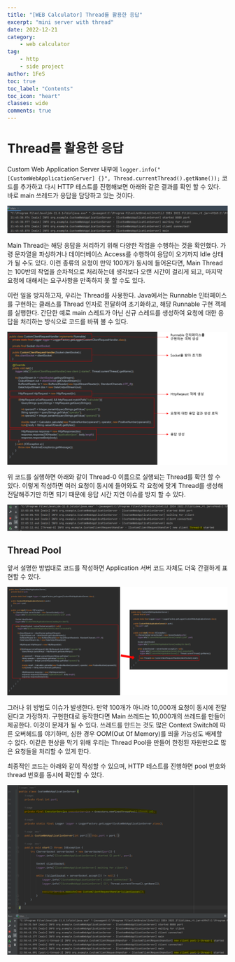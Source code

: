 ```yaml
---
title: "[WEB Calculator] Thread를 활용한 응답"
excerpt: "mini server with thread"
date: 2022-12-21
category:
    - web calculator
tag:
    - http
    - side project
author: 1FeS
toc: true
toc_label: "Contents"
toc_icon: "heart"
classes: wide
comments: true
---
```


# Thread를 활용한 응답

Custom Web Application Server 내부에 `logger.info("[CustomWebApplicationServer] {}", Thread.currentThread().getName());` 코드를 추가하고 다시 HTTP 테스트를 진행해보면 아래와 같은 결과를 확인 할 수 있다. 바로 main 쓰레드가 응답을 담당하고 있는 것이다.

<img src="/_img/2022-12-20/thread main.png">

Main Thread는 해당 응답을 처리하기 위해 다양한 작업을 수행하는 것을 확인했다. 가령 문자열을 파싱하거나 데이터베이스 Access를 수행하여 응답이 오기까지 Idle 상태가 될 수도 있다. 이런 종류의 요청이 만약 100개가 동시에 들어온다면, Main Thread는 100반의 작업을 순차적으로 처리하는데 생각보다 오랜 시간이 걸리게 되고, 마지막 요청에 대해서는 요구사항을 만족하지 못 할 수도 있다.

이런 일을 방지하고자, 우리는 Thread를 사용한다. Java에서는 Runnable 인터페이스를 구현하는 클래스를 Thread 인자로 전달하여 초기화하고, 해당 Runnable 구현 객체를 실행한다. 간단한 예로 main 스레드가 아닌 신규 스레드를 생성하여 요청에 대한 응답을 처리하는 방식으로 코드를 바꿔 볼 수 있다.

<img src="/_img/2022-12-20/thread by runnable.png">

위 코드를 실행하면 아래와 같이 Thread-0 이름으로 실행되는 Thread를 확인 할 수 있다. 이렇게 작성하면 여러 요청이 동시에 들어와도 각 요청에 맞게 Thread를 생성해 전달해주기만 하면 되기 때문에 응답 시간 지연 이슈를 방지 할 수 있다.

<img src="/_img/2022-12-20/thread zero.png">

## Thread Pool

앞서 설명한 방법대로 코드를 작성하면 Application 서버 코드 자체도 더욱 간결하게 표현할 수 있다.

<img src="/_img/2022-12-20/logic replace.png">

그러나 위 방법도 이슈가 발생한다. 만약 100개가 아니라 10,000개 요청이 동시에 전달된다고 가정하자. 구현한대로 동작한다면 Main 쓰레드는 10,000개의 쓰레드를 만들어 제공한다. 이것이 문제가 될 수 있다. 쓰레드를 만드는 것도 많은 Context Switch에 따른 오버헤드를 야기하며, 심한 경우 OOM(Out Of Memory)를 띄울 가능성도 배제할 수 없다. 이같은 현상을 막기 위해 우리는 Thread Pool을 만들어 한정된 자원만으로 많은 요청들을 처리할 수 있게 한다.

최종적인 코드는 아래와 같이 작성할 수 있으며, HTTP 테스트를 진행하면 pool 번호와 thread 번호를 동시에 확인할 수 있다.


<img src="/_img/2022-12-20/thread pool.png">
